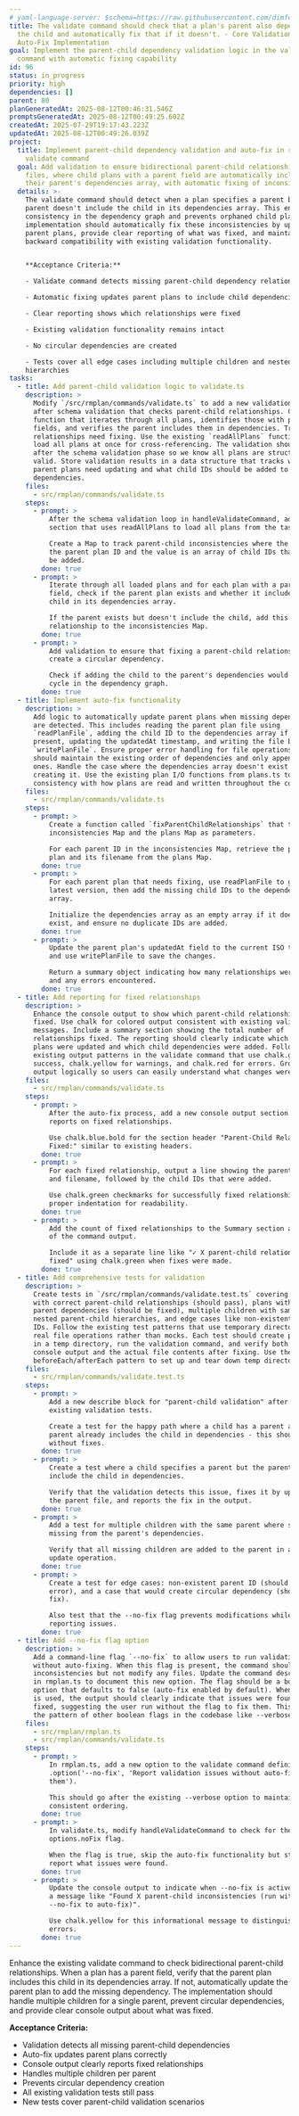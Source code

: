 ```yaml
---
# yaml-language-server: $schema=https://raw.githubusercontent.com/dimfeld/llmutils/main/schema/rmplan-plan-schema.json
title: The validate command should check that a plan's parent also depends on
  the child and automatically fix that if it doesn't. - Core Validation and
  Auto-Fix Implementation
goal: Implement the parent-child dependency validation logic in the validate
  command with automatic fixing capability
id: 96
status: in_progress
priority: high
dependencies: []
parent: 80
planGeneratedAt: 2025-08-12T00:46:31.546Z
promptsGeneratedAt: 2025-08-12T00:49:25.602Z
createdAt: 2025-07-29T19:17:43.223Z
updatedAt: 2025-08-12T00:49:26.039Z
project:
  title: Implement parent-child dependency validation and auto-fix in rmplan
    validate command
  goal: Add validation to ensure bidirectional parent-child relationships in plan
    files, where child plans with a parent field are automatically included in
    their parent's dependencies array, with automatic fixing of inconsistencies.
  details: >-
    The validate command should detect when a plan specifies a parent but that
    parent doesn't include the child in its dependencies array. This ensures
    consistency in the dependency graph and prevents orphaned child plans. The
    implementation should automatically fix these inconsistencies by updating
    parent plans, provide clear reporting of what was fixed, and maintain
    backward compatibility with existing validation functionality.


    **Acceptance Criteria:**

    - Validate command detects missing parent-child dependency relationships

    - Automatic fixing updates parent plans to include child dependencies

    - Clear reporting shows which relationships were fixed

    - Existing validation functionality remains intact

    - No circular dependencies are created

    - Tests cover all edge cases including multiple children and nested
    hierarchies
tasks:
  - title: Add parent-child validation logic to validate.ts
    description: >
      Modify `/src/rmplan/commands/validate.ts` to add a new validation phase
      after schema validation that checks parent-child relationships. Create a
      function that iterates through all plans, identifies those with parent
      fields, and verifies the parent includes them in dependencies. Track which
      relationships need fixing. Use the existing `readAllPlans` function to
      load all plans at once for cross-referencing. The validation should happen
      after the schema validation phase so we know all plans are structurally
      valid. Store validation results in a data structure that tracks which
      parent plans need updating and what child IDs should be added to their
      dependencies.
    files:
      - src/rmplan/commands/validate.ts
    steps:
      - prompt: >
          After the schema validation loop in handleValidateCommand, add a new
          section that uses readAllPlans to load all plans from the tasksDir.

          Create a Map to track parent-child inconsistencies where the key is
          the parent plan ID and the value is an array of child IDs that need to
          be added.
        done: true
      - prompt: >
          Iterate through all loaded plans and for each plan with a parent
          field, check if the parent plan exists and whether it includes this
          child in its dependencies array.

          If the parent exists but doesn't include the child, add this
          relationship to the inconsistencies Map.
        done: true
      - prompt: >
          Add validation to ensure that fixing a parent-child relationship won't
          create a circular dependency.

          Check if adding the child to the parent's dependencies would create a
          cycle in the dependency graph.
        done: true
  - title: Implement auto-fix functionality
    description: >
      Add logic to automatically update parent plans when missing dependencies
      are detected. This includes reading the parent plan file using
      `readPlanFile`, adding the child ID to the dependencies array if not
      present, updating the updatedAt timestamp, and writing the file back using
      `writePlanFile`. Ensure proper error handling for file operations. The fix
      should maintain the existing order of dependencies and only append new
      ones. Handle the case where the dependencies array doesn't exist yet by
      creating it. Use the existing plan I/O functions from plans.ts to ensure
      consistency with how plans are read and written throughout the codebase.
    files:
      - src/rmplan/commands/validate.ts
    steps:
      - prompt: >
          Create a function called `fixParentChildRelationships` that takes the
          inconsistencies Map and the plans Map as parameters.

          For each parent ID in the inconsistencies Map, retrieve the parent
          plan and its filename from the plans Map.
        done: true
      - prompt: >
          For each parent plan that needs fixing, use readPlanFile to get the
          latest version, then add the missing child IDs to the dependencies
          array.

          Initialize the dependencies array as an empty array if it doesn't
          exist, and ensure no duplicate IDs are added.
        done: true
      - prompt: >
          Update the parent plan's updatedAt field to the current ISO timestamp
          and use writePlanFile to save the changes.

          Return a summary object indicating how many relationships were fixed
          and any errors encountered.
        done: true
  - title: Add reporting for fixed relationships
    description: >
      Enhance the console output to show which parent-child relationships were
      fixed. Use chalk for colored output consistent with existing validation
      messages. Include a summary section showing the total number of
      relationships fixed. The reporting should clearly indicate which parent
      plans were updated and which child dependencies were added. Follow the
      existing output patterns in the validate command that use chalk.green for
      success, chalk.yellow for warnings, and chalk.red for errors. Group the
      output logically so users can easily understand what changes were made.
    files:
      - src/rmplan/commands/validate.ts
    steps:
      - prompt: >
          After the auto-fix process, add a new console output section that
          reports on fixed relationships.

          Use chalk.blue.bold for the section header "Parent-Child Relationships
          Fixed:" similar to existing headers.
        done: true
      - prompt: >
          For each fixed relationship, output a line showing the parent plan ID
          and filename, followed by the child IDs that were added.

          Use chalk.green checkmarks for successfully fixed relationships and
          proper indentation for readability.
        done: true
      - prompt: >
          Add the count of fixed relationships to the Summary section at the end
          of the command output.

          Include it as a separate line like "✓ X parent-child relationships
          fixed" using chalk.green when fixes were made.
        done: true
  - title: Add comprehensive tests for validation
    description: >
      Create tests in `/src/rmplan/commands/validate.test.ts` covering: plans
      with correct parent-child relationships (should pass), plans with missing
      parent dependencies (should be fixed), multiple children with same parent,
      nested parent-child hierarchies, and edge cases like non-existent parent
      IDs. Follow the existing test patterns that use temporary directories and
      real file operations rather than mocks. Each test should create plan files
      in a temp directory, run the validation command, and verify both the
      console output and the actual file contents after fixing. Use the
      beforeEach/afterEach pattern to set up and tear down temp directories.
    files:
      - src/rmplan/commands/validate.test.ts
    steps:
      - prompt: >
          Add a new describe block for "parent-child validation" after the
          existing validation tests.

          Create a test for the happy path where a child has a parent and the
          parent already includes the child in dependencies - this should pass
          without fixes.
        done: true
      - prompt: >
          Create a test where a child specifies a parent but the parent doesn't
          include the child in dependencies.

          Verify that the validation detects this issue, fixes it by updating
          the parent file, and reports the fix in the output.
        done: true
      - prompt: >
          Add a test for multiple children with the same parent where some are
          missing from the parent's dependencies.

          Verify that all missing children are added to the parent in a single
          update operation.
        done: true
      - prompt: >
          Create a test for edge cases: non-existent parent ID (should report
          error), and a case that would create circular dependency (should not
          fix).

          Also test that the --no-fix flag prevents modifications while still
          reporting issues.
        done: true
  - title: Add --no-fix flag option
    description: >
      Add a command-line flag `--no-fix` to allow users to run validation
      without auto-fixing. When this flag is present, the command should report
      inconsistencies but not modify any files. Update the command description
      in rmplan.ts to document this new option. The flag should be a boolean
      option that defaults to false (auto-fix enabled by default). When --no-fix
      is used, the output should clearly indicate that issues were found but not
      fixed, suggesting the user run without the flag to fix them. This follows
      the pattern of other boolean flags in the codebase like --verbose.
    files:
      - src/rmplan/rmplan.ts
      - src/rmplan/commands/validate.ts
    steps:
      - prompt: >
          In rmplan.ts, add a new option to the validate command definition:
          .option('--no-fix', 'Report validation issues without auto-fixing
          them').

          This should go after the existing --verbose option to maintain
          consistent ordering.
        done: true
      - prompt: >
          In validate.ts, modify handleValidateCommand to check for the
          options.noFix flag.

          When the flag is true, skip the auto-fix functionality but still
          report what issues were found.
        done: true
      - prompt: >
          Update the console output to indicate when --no-fix is active, showing
          a message like "Found X parent-child inconsistencies (run without
          --no-fix to auto-fix)".

          Use chalk.yellow for this informational message to distinguish it from
          errors.
        done: true
---
```


Enhance the existing validate command to check bidirectional parent-child relationships. When a plan has a parent field, verify that the parent plan includes this child in its dependencies array. If not, automatically update the parent plan to add the missing dependency. The implementation should handle multiple children for a single parent, prevent circular dependencies, and provide clear console output about what was fixed.

**Acceptance Criteria:**
- Validation detects all missing parent-child dependencies
- Auto-fix updates parent plans correctly
- Console output clearly reports fixed relationships
- Handles multiple children per parent
- Prevents circular dependency creation
- All existing validation tests still pass
- New tests cover parent-child validation scenarios
